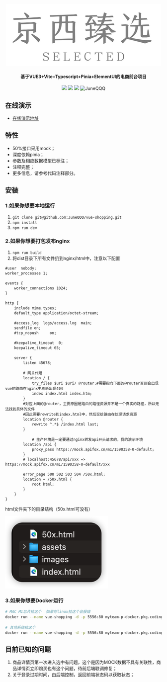 <p align="center">
    <img src="./public/images/logo/logo500x200.png"/>
</p>
<h4 align="center">基于VUE3+Vite+Typescript+Pinia+ElementUI的电商前台项目</h4>
<p align="center">
  <img src="https://img.shields.io/badge/Pinia-2.0.21-green.svg"/>
  <img src="https://img.shields.io/badge/ElementPlus-2.2.16-green.svg"/>
  <img src="https://img.shields.io/badge/VueRouter-4.1.5-green.svg"/>
  <img src="https://img.shields.io/badge/NodeJs-16.17-green.svg" alt="JuneQQQ"/>
</p>






## 在线演示

- [在线演示地址](http://projectdemo.top:45678)



## 特性

- 50%接口采用mock；
- 深度依赖pinia；
- 参数及相应数据模型已标注；
- 注释完整；
- 更多信息，请参考代码注释部分。



## 安装

### 1.如果你想要本地运行

1. `git clone git@github.com:JuneQQQ/vue-shopping.git`
2. `npm install`
3. `npm run dev`



### 2.如果你想要打包发布nginx

1. `npm run build`
2. 将dist目录下所有文件扔到nginx/html中，注意以下配置

```nginx
#user  nobody;
worker_processes 1;

events {
    worker_connections 1024;
}

http {
    include mime.types;
    default_type application/octet-stream;

    #access_log  logs/access.log  main;
    sendfile on;
    #tcp_nopush     on;

    #keepalive_timeout  0;
    keepalive_timeout 65;

    server {
        listen 45678;
    
        # 网关代理
        location / {
            try_files $uri $uri/ @router;#需要指向下面的@router否则会出现vue的路由在nginx中刷新出现404
            index index.html index.htm;
        }
        #对应上面的@router，主要原因是路由的路径资源并不是一个真实的路径，所以无法找到具体的文件
        #因此需要rewrite到index.html中，然后交给路由在处理请求资源
        location @router {
            rewrite ^.*$ /index.html last;
        }
				
    		# 生产环境是一定要通过nginx转发api开头请求的，我的演示环境
        location /api {
            proxy_pass https://mock.apifox.cn/m1/1590358-0-default;
        }
        # localhost:45678/api/xxx => https://mock.apifox.cn/m1/1590358-0-default/xxx

        error_page 500 502 503 504 /50x.html;
        location = /50x.html {
            root html;
        }
    }
}
```

html文件夹下的目录结构（50x.html可没有）

![image-20220920125904027](public/images/markdown/nginxintro.png)



### 3.如果你想要Docker运行

```sh
# MAC M1芯片拉这个  如果你linux拉这个会报错
docker run --name vue-shopping -d -p 5556:80 myteam-p-docker.pkg.coding.net/mall-project/public/vue-shopping:v1.0.0

# 其他系统拉这个
docker run --name vue-shopping -d -p 5556:80 myteam-p-docker.pkg.coding.net/mall-project/public/vue-shopping:v1.0.1
```







## 目前已知的问题

1. 商品详情页第一次进入选中有问题，这个是因为MOCK数据不具有关联性，商品详情页立即购买也有这个问题，待前后端联调修复；
2. 关于登录过期时间，由后端控制，返回前端状态码以获取状态；

